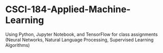 # CSCI-184-Applied-Machine-Learning
Using Python, Jupyter Notebook, and TensorFlow for class assignments (Neural Networks, Natural Language Processing, Supervised Learning Algorithms) 
